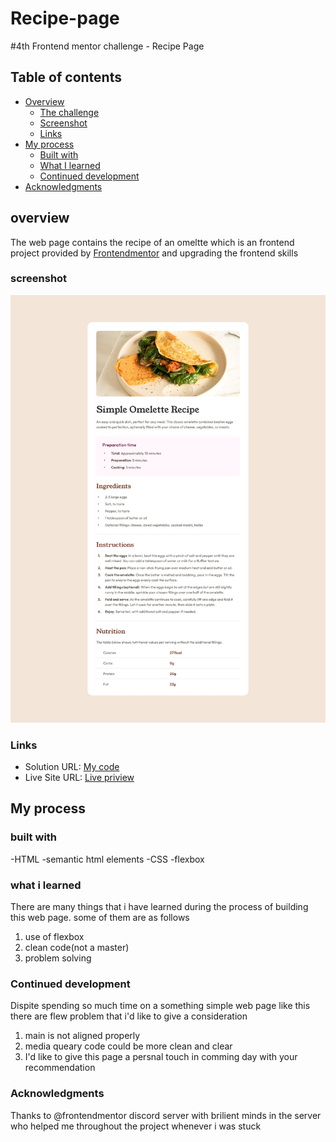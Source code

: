 # Recipe-page
#4th Frontend mentor challenge - Recipe Page 

## Table of contents

- [Overview](#overview)
  - [The challenge](#the-challenge)
  - [Screenshot](#screenshot)
  - [Links](#links)
- [My process](#my-process)
  - [Built with](#built-with)
  - [What I learned](#what-i-learned)
  - [Continued development](#continued-development) 
- [Acknowledgments](#acknowledgments)

## overview 

The web page contains the recipe of an omeltte which is an frontend project provided by [Frontendmentor](https://www.frontendmentor.io?ref=challenge) and upgrading the frontend skills 

### screenshot

![](./design/desktop-design.jpg)

### Links

- Solution URL: [My code](https://github.com/ParvezIA/Recipe-page.git)
- Live Site URL: [Live priview](https://parvezia.github.io/Recipe-page/)

## My process 

### built with 

-HTML
 -semantic html elements
-CSS 
 -flexbox

### what i learned 

There are many things that i have learned during the process of building this web page. 
some of them are as follows 
1. use of flexbox
2. clean code(not a master)
3. problem solving 

### Continued development 

Dispite spending so much time on a something simple web page like this there are flew problem that i'd like to give a consideration 
1. main is not aligned properly
2. media queary code could be more clean and clear
3. I'd like to give this page a persnal touch in comming day with your recommendation

### Acknowledgments

Thanks to @frontendmentor discord server with brilient minds in the server who helped me throughout the project whenever i was stuck